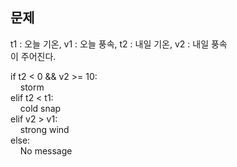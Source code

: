 ## 문제
t1 : 오늘 기온, v1 : 오늘 풍속, t2 : 내일 기온, v2 : 내일 풍속  
이 주어진다.  
  
if t2 < 0 && v2 >= 10:  
&nbsp;&nbsp;&nbsp;&nbsp;storm  
elif t2 < t1:  
&nbsp;&nbsp;&nbsp;&nbsp;cold snap  
elif v2 > v1:  
&nbsp;&nbsp;&nbsp;&nbsp;strong wind  
else:  
&nbsp;&nbsp;&nbsp;&nbsp;No message
